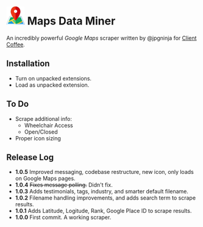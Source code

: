 # ![](images/map-48x48.png) Maps Data Miner

An incredibly powerful _Google Maps_ scraper written by @jpgninja for [Client Coffee](https://clientcoffee.com).

## Installation

- Turn on unpacked extensions.
- Load as unpacked extension.

## To Do

- Scrape additional info:
    - Wheelchair Access
    - Open/Closed
- Proper icon sizing

## Release Log

- **1.0.5** Improved messaging, codebase restructure, new icon, only loads on Google Maps pages.
- **1.0.4** ~~Fixes message polling.~~ Didn't fix.
- **1.0.3** Adds testimonials, tags, industry, and smarter default filename.
- **1.0.2** Filename handling improvements, and adds search term to scrape results.
- **1.0.1** Adds Latitude, Logitude, Rank, Google Place ID to scrape results.
- **1.0.0** First commit. A working scraper.